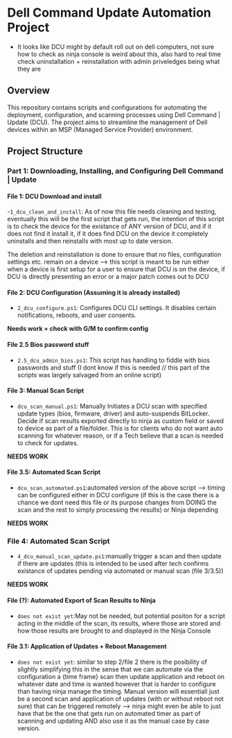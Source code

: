 # Dell Command Update Automation Project

- It looks like DCU might by default roll out on dell computers, not sure how to check as ninja console is weird about this, also hard to real time check uninstallation + reinstallation with admin priveledges being what they are

## Overview

This repository contains scripts and configurations for automating the deployment, configuration, and scanning processes using Dell Command | Update (DCU). The project aims to streamline the management of Dell devices within an MSP (Managed Service Provider) environment.

## Project Structure

### Part 1: Downloading, Installing, and Configuring Dell Command | Update

#### File 1: DCU Download and install

-`1_dcu_clean_and_install`: As of now this file needs cleaning and testing, eventually this will be the first script that gets run,
the intention of this script is to check the device for the existance of ANY version of DCU, and if it does not find it install it, if it does find DCU on the device it completely uninstalls and then reinstalls with most up to date version.

The deletion and reinstallation is done to ensure that no files, configuration settings etc. remain on a device --> this script is meant to be run either when a device is first setup for a user to ensure that DCU is on the device, if DCU is directly presenting an error or a major patch comes out to DCU

#### File 2: DCU Configuration (Assuming it is already installed)

- `2_dcu_configure.ps1`: Configures DCU CLI settings. It disables certain notifications, reboots, and user consents.

<strong>Needs work + check with G/M to confirm config</strong>

#### File 2.5 Bios password stuff

- `2.5_dcu_admin_bios.ps1`: This script has handling to fiddle with bios passwords and stuff (I dont know if this is needed // this part of the scripts was largely salvaged from an online script)

#### File 3: Manual Scan Script

- `dcu_scan_manual.ps1`: Manually Initiates a DCU scan with specified update types (bios, firmware, driver) and auto-suspends BitLocker. Decide if scan results exported directly to ninja as custom field or saved to device as part of a file/folder. This is for clients who do not want auto scanning for whatever reason, or if a Tech believe that a scan is needed to check for updates.

<strong>NEEDS WORK</strong>

#### File 3.5: Automated Scan Script

- `dcu_scan_automated.ps1`:automated version of the above script --> timing can be configured either in DCU configure (if this is the case there is a chance we dont need this file or its purpose changes from DOING the scan and the rest to simply processing the results) or Ninja depending 

<strong>NEEDS WORK</strong>

### File 4: Automated Scan Script

- `4_dcu_manual_scan_update.ps1`:manually trigger a scan and then update if there are updates (this is intended to be used after tech confirms existance of updates pending via automated or manual scan (file 3/3.5))

<strong>NEEDS WORK</strong>

#### File (?): Automated Export of Scan Results to Ninja 

- `does not exist yet`:May not be needed, but potential positon for a script acting in the middle of the scan, its results, where those are stored and how those results are brought to and displayed in the Ninja Console

#### File 3.1: Application of Updates + Reboot Management 
- `does not exist yet`: similar to step 2/file 2 there is the posibility of slightly simplifying this in the sense that we can automate via the configuration a {time frame} scan then update application and reboot on whatever date and time is wanted however that is harder to configure than having ninja manage the timing. 
Manual version will essentiall just be a second scan and application of updates (with or without reboot not sure) that can be triggered remotely --> ninja might even be able to just have that be the one that gets run on automated timer as part of scanning and updating AND also use it as the manual case by case version.

